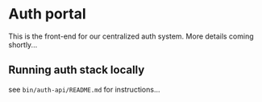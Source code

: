 # Auth portal
This is the front-end for our centralized auth system. More details coming shortly...
## Running auth stack locally
see `bin/auth-api/README.md` for instructions...
